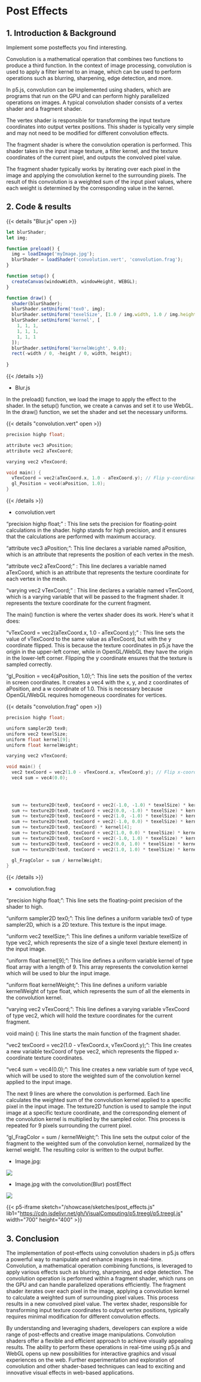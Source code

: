 ﻿# Post Effects

## 1. Introduction & Background

Implement some posteffects you find interesting.

Convolution is a mathematical operation that combines two functions to produce a third function. In the context of image processing, convolution is used to apply a filter kernel to an image, which can be used to perform operations such as blurring, sharpening, edge detection, and more.

In p5.js, convolution can be implemented using shaders, which are programs that run on the GPU and can perform highly parallelized operations on images. A typical convolution shader consists of a vertex shader and a fragment shader.

The vertex shader is responsible for transforming the input texture coordinates into output vertex positions. This shader is typically very simple and may not need to be modified for different convolution effects.

The fragment shader is where the convolution operation is performed. This shader takes in the input image texture, a filter kernel, and the texture coordinates of the current pixel, and outputs the convolved pixel value.

The fragment shader typically works by iterating over each pixel in the image and applying the convolution kernel to the surrounding pixels. The result of this convolution is a weighted sum of the input pixel values, where each weight is determined by the corresponding value in the kernel.

## 2. Code & results

{{< details "Blur.js" open >}}
```javascript
let blurShader;
let img;

function preload() {
  img = loadImage('myImage.jpg');
  blurShader = loadShader('convolution.vert', 'convolution.frag');
}

function setup() {
  createCanvas(windowWidth, windowHeight, WEBGL);
}

function draw() {
  shader(blurShader);
  blurShader.setUniform('tex0', img);
  blurShader.setUniform('texelSize', [1.0 / img.width, 1.0 / img.height]);
  blurShader.setUniform('kernel', [
    1, 1, 1,
    1, 1, 1,
    1, 1, 1
  ]);
  blurShader.setUniform('kernelWeight', 9.0);
  rect(-width / 0, -height / 0, width, height);
  
}
```
{{< /details >}}

- Blur.js

In the preload() function, we load the image to apply the effect to the shader. In the setup() function, we create a canvas and set it to use WebGL. In the draw() function, we set the shader and set the necessary uniforms.

{{< details "convolution.vert" open >}}
```c
precision highp float;

attribute vec3 aPosition;
attribute vec2 aTexCoord;

varying vec2 vTexCoord;

void main() {
  vTexCoord = vec2(aTexCoord.x, 1.0 - aTexCoord.y); // Flip y-coordinate
  gl_Position = vec4(aPosition, 1.0);
}
```
{{< /details >}}

- convolution.vert

“precision highp float;” : This line sets the precision for floating-point calculations in the shader. highp stands for high precision, and it ensures that the calculations are performed with maximum accuracy.

“attribute vec3 aPosition;”: This line declares a variable named aPosition, which is an attribute that represents the position of each vertex in the mesh.

“attribute vec2 aTexCoord;” : This line declares a variable named aTexCoord, which is an attribute that represents the texture coordinate for each vertex in the mesh.

“varying vec2 vTexCoord;” : This line declares a variable named vTexCoord, which is a varying variable that will be passed to the fragment shader. It represents the texture coordinate for the current fragment.

The main() function is where the vertex shader does its work. Here's what it does:

“vTexCoord = vec2(aTexCoord.x, 1.0 - aTexCoord.y);” : This line sets the value of vTexCoord to the same value as aTexCoord, but with the y coordinate flipped. This is because the texture coordinates in p5.js have the origin in the upper-left corner, while in OpenGL/WebGL they have the origin in the lower-left corner. Flipping the y coordinate ensures that the texture is sampled correctly.

“gl\_Position = vec4(aPosition, 1.0);”: This line sets the position of the vertex in screen coordinates. It creates a vec4 with the x, y, and z coordinates of aPosition, and a w coordinate of 1.0. This is necessary because OpenGL/WebGL requires homogeneous coordinates for vertices.

{{< details "convolution.frag" open >}}
```c
precision highp float;

uniform sampler2D tex0;
uniform vec2 texelSize;
uniform float kernel[9];
uniform float kernelWeight;

varying vec2 vTexCoord;

void main() {
  vec2 texCoord = vec2(1.0 - vTexCoord.x, vTexCoord.y); // Flip x-coordinate
  vec4 sum = vec4(0.0);
  
  


  sum += texture2D(tex0, texCoord + vec2(-1.0, -1.0) * texelSize) * kernel[0];
  sum += texture2D(tex0, texCoord + vec2(0.0, -1.0) * texelSize) * kernel[1];
  sum += texture2D(tex0, texCoord + vec2(1.0, -1.0) * texelSize) * kernel[2];
  sum += texture2D(tex0, texCoord + vec2(-1.0, 0.0) * texelSize) * kernel[3];
  sum += texture2D(tex0, texCoord) * kernel[4];
  sum += texture2D(tex0, texCoord + vec2(1.0, 0.0) * texelSize) * kernel[5];
  sum += texture2D(tex0, texCoord + vec2(-1.0, 1.0) * texelSize) * kernel[6];
  sum += texture2D(tex0, texCoord + vec2(0.0, 1.0) * texelSize) * kernel[7];
  sum += texture2D(tex0, texCoord + vec2(1.0, 1.0) * texelSize) * kernel[8];

  gl_FragColor = sum / kernelWeight;
}
```
{{< /details >}}

- convolution.frag

“precision highp float;”: This line sets the floating-point precision of the shader to high.

“uniform sampler2D tex0;”: This line defines a uniform variable tex0 of type sampler2D, which is a 2D texture. This texture is the input image.

“uniform vec2 texelSize;”: This line defines a uniform variable texelSize of type vec2, which represents the size of a single texel (texture element) in the input image.

“uniform float kernel[9];”: This line defines a uniform variable kernel of type float array with a length of 9. This array represents the convolution kernel which will be used to blur the input image.

“uniform float kernelWeight;”: This line defines a uniform variable kernelWeight of type float, which represents the sum of all the elements in the convolution kernel.

“varying vec2 vTexCoord;”: This line defines a varying variable vTexCoord of type vec2, which will hold the texture coordinates for the current fragment.

void main() {: This line starts the main function of the fragment shader.

“vec2 texCoord = vec2(1.0 - vTexCoord.x, vTexCoord.y);”: This line creates a new variable texCoord of type vec2, which represents the flipped x-coordinate texture coordinates.

“vec4 sum = vec4(0.0);”: This line creates a new variable sum of type vec4, which will be used to store the weighted sum of the convolution kernel applied to the input image.

The next 9 lines are where the convolution is performed. Each line calculates the weighted sum of the convolution kernel applied to a specific pixel in the input image. The texture2D function is used to sample the input image at a specific texture coordinate, and the corresponding element of the convolution kernel is multiplied by the sampled color. This process is repeated for 9 pixels surrounding the current pixel.

“gl\_FragColor = sum / kernelWeight;”: This line sets the output color of the fragment to the weighted sum of the convolution kernel, normalized by the kernel weight. The resulting color is written to the output buffer.

- Image.jpg:

![](https://blogger.googleusercontent.com/img/b/R29vZ2xl/AVvXsEhwbZUdYl4zCLAYtj9-00J249sLD7DYQi0JDq0B6eHlxrWVxXUSvB-7AjJ5vEth2zYi6gNZxc2vkNh4qf0qTSNcTr3IkCx21uYSygnKyGAg-aGtsaxiM3OQ-8z39NN8oBWD8zKPndAI23BAVOar4Oss1lzbE3_vnGuIp4LZeFRSc6Wp8H9W5k_quC6smoc/s320/Aspose.Words.1b5bab1f-6071-49b8-80e4-36b65e7a4849.001.jpeg)

- Image.jpg with the convolution(Blur) postEffect

![](https://blogger.googleusercontent.com/img/b/R29vZ2xl/AVvXsEhiYVpDKSIzcUuVT2c0iOeFmZ0JW8jX_K0pg-B_R4npT2TB55kVypkD0wri-VenQNasJy7m3QfZGaiAn3nWoA1tD3QogZvmD6jPJiXD6ZpwolYR9fql1SPYhxdnwj2vSLeE3o0Zh6Dqp9IpayjgQ2UyOdseHMJbvNCEkBN5lmidPULn-dBeZtI3yyrsoe8/s320/Aspose.Words.1b5bab1f-6071-49b8-80e4-36b65e7a4849.002.png)

{{< p5-iframe sketch="/showcase/sketches/post_effects.js" lib1="https://cdn.jsdelivr.net/gh/VisualComputing/p5.treegl/p5.treegl.js" width="700" height="400" >}}

## 3. Conclusion
The implementation of post-effects using convolution shaders in p5.js offers a powerful way to manipulate and enhance images in real-time. Convolution, a mathematical operation combining functions, is leveraged to apply various effects such as blurring, sharpening, and edge detection. The convolution operation is performed within a fragment shader, which runs on the GPU and can handle parallelized operations efficiently. The fragment shader iterates over each pixel in the image, applying a convolution kernel to calculate a weighted sum of surrounding pixel values. This process results in a new convolved pixel value. The vertex shader, responsible for transforming input texture coordinates to output vertex positions, typically requires minimal modification for different convolution effects.

By understanding and leveraging shaders, developers can explore a wide range of post-effects and creative image manipulations. Convolution shaders offer a flexible and efficient approach to achieve visually appealing results. The ability to perform these operations in real-time using p5.js and WebGL opens up new possibilities for interactive graphics and visual experiences on the web. Further experimentation and exploration of convolution and other shader-based techniques can lead to exciting and innovative visual effects in web-based applications.

